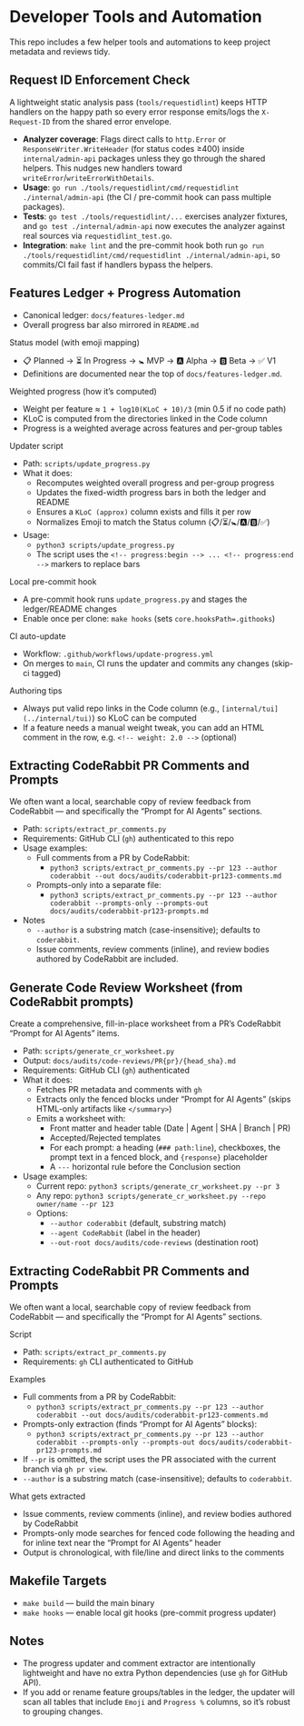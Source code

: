 # Developer Tools and Automation

This repo includes a few helper tools and automations to keep project metadata and reviews tidy.

## Request ID Enforcement Check

A lightweight static analysis pass (`tools/requestidlint`) keeps HTTP handlers on the happy path so every error response emits/logs the `X-Request-ID` from the shared error envelope.

- **Analyzer coverage**: Flags direct calls to `http.Error` or `ResponseWriter.WriteHeader` (for status codes ≥400) inside `internal/admin-api` packages unless they go through the shared helpers. This nudges new handlers toward `writeError`/`writeErrorWithDetails`.
- **Usage**: `go run ./tools/requestidlint/cmd/requestidlint ./internal/admin-api` (the CI / pre-commit hook can pass multiple packages).
- **Tests**: `go test ./tools/requestidlint/...` exercises analyzer fixtures, and `go test ./internal/admin-api` now executes the analyzer against real sources via `requestidlint_test.go`.
- **Integration**: `make lint` and the pre-commit hook both run `go run ./tools/requestidlint/cmd/requestidlint ./internal/admin-api`, so commits/CI fail fast if handlers bypass the helpers.

## Features Ledger + Progress Automation

- Canonical ledger: `docs/features-ledger.md`
- Overall progress bar also mirrored in `README.md`

Status model (with emoji mapping)
- 📋 Planned → ⏳ In Progress → 🚼 MVP → 🅰️ Alpha → 🅱️ Beta → ✅ V1
- Definitions are documented near the top of `docs/features-ledger.md`.

Weighted progress (how it’s computed)
- Weight per feature ≈ `1 + log10(KLoC + 10)/3` (min 0.5 if no code path)
- KLoC is computed from the directories linked in the Code column
- Progress is a weighted average across features and per-group tables

Updater script
- Path: `scripts/update_progress.py`
- What it does:
  - Recomputes weighted overall progress and per-group progress
  - Updates the fixed-width progress bars in both the ledger and README
  - Ensures a `KLoC (approx)` column exists and fills it per row
  - Normalizes Emoji to match the Status column (📋/⏳/🚼/🅰️/🅱️/✅)
- Usage:
  - `python3 scripts/update_progress.py`
  - The script uses the `<!-- progress:begin --> ... <!-- progress:end -->` markers to replace bars

Local pre-commit hook
- A pre-commit hook runs `update_progress.py` and stages the ledger/README changes
- Enable once per clone: `make hooks` (sets `core.hooksPath=.githooks`)

CI auto-update
- Workflow: `.github/workflows/update-progress.yml`
- On merges to `main`, CI runs the updater and commits any changes (skip-ci tagged)

Authoring tips
- Always put valid repo links in the Code column (e.g., `[internal/tui](../internal/tui)`) so KLoC can be computed
- If a feature needs a manual weight tweak, you can add an HTML comment in the row, e.g. `<!-- weight: 2.0 -->` (optional)

## Extracting CodeRabbit PR Comments and Prompts

We often want a local, searchable copy of review feedback from CodeRabbit — and specifically the “Prompt for AI Agents” sections.

- Path: `scripts/extract_pr_comments.py`
- Requirements: GitHub CLI (`gh`) authenticated to this repo
- Usage examples:
  - Full comments from a PR by CodeRabbit:
    - `python3 scripts/extract_pr_comments.py --pr 123 --author coderabbit --out docs/audits/coderabbit-pr123-comments.md`
  - Prompts-only into a separate file:
    - `python3 scripts/extract_pr_comments.py --pr 123 --author coderabbit --prompts-only --prompts-out docs/audits/coderabbit-pr123-prompts.md`
- Notes
  - `--author` is a substring match (case-insensitive); defaults to `coderabbit`.
  - Issue comments, review comments (inline), and review bodies authored by CodeRabbit are included.

## Generate Code Review Worksheet (from CodeRabbit prompts)

Create a comprehensive, fill-in-place worksheet from a PR’s CodeRabbit “Prompt for AI Agents” items.

- Path: `scripts/generate_cr_worksheet.py`
- Output: `docs/audits/code-reviews/PR{pr}/{head_sha}.md`
- Requirements: GitHub CLI (`gh`) authenticated
- What it does:
  - Fetches PR metadata and comments with `gh`
  - Extracts only the fenced blocks under “Prompt for AI Agents” (skips HTML-only artifacts like `</summary>`)
  - Emits a worksheet with:
    - Front matter and header table (Date | Agent | SHA | Branch | PR)
    - Accepted/Rejected templates
    - For each prompt: a heading (`### path:line`), checkboxes, the prompt text in a fenced block, and `{response}` placeholder
    - A `---` horizontal rule before the Conclusion section
- Usage examples:
  - Current repo: `python3 scripts/generate_cr_worksheet.py --pr 3`
  - Any repo: `python3 scripts/generate_cr_worksheet.py --repo owner/name --pr 123`
  - Options:
    - `--author coderabbit` (default, substring match)
    - `--agent CodeRabbit` (label in the header)
    - `--out-root docs/audits/code-reviews` (destination root)

## Extracting CodeRabbit PR Comments and Prompts

We often want a local, searchable copy of review feedback from CodeRabbit — and specifically the “Prompt for AI Agents” sections.

Script
- Path: `scripts/extract_pr_comments.py`
- Requirements: `gh` CLI authenticated to GitHub

Examples
- Full comments from a PR by CodeRabbit:
  - `python3 scripts/extract_pr_comments.py --pr 123 --author coderabbit --out docs/audits/coderabbit-pr123-comments.md`
- Prompts-only extraction (finds “Prompt for AI Agents” blocks):
  - `python3 scripts/extract_pr_comments.py --pr 123 --author coderabbit --prompts-only --prompts-out docs/audits/coderabbit-pr123-prompts.md`
- If `--pr` is omitted, the script uses the PR associated with the current branch via `gh pr view`.
- `--author` is a substring match (case-insensitive); defaults to `coderabbit`.

What gets extracted
- Issue comments, review comments (inline), and review bodies authored by CodeRabbit
- Prompts-only mode searches for fenced code following the heading and for inline text near the “Prompt for AI Agents” header
- Output is chronological, with file/line and direct links to the comments

## Makefile Targets

- `make build` — build the main binary
- `make hooks` — enable local git hooks (pre-commit progress updater)

## Notes

- The progress updater and comment extractor are intentionally lightweight and have no extra Python dependencies (use `gh` for GitHub API).
- If you add or rename feature groups/tables in the ledger, the updater will scan all tables that include `Emoji` and `Progress %` columns, so it’s robust to grouping changes.
